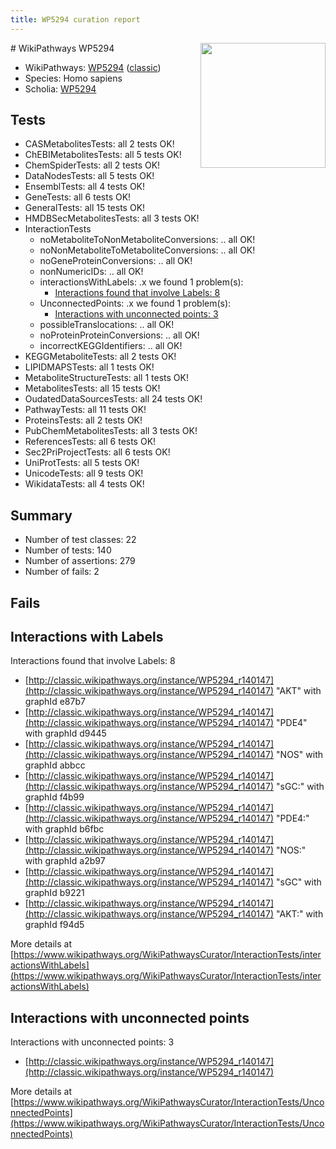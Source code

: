 ```yaml
---
title: WP5294 curation report
---
```


<img style="float: right; width: 200px" src="https://upload.wikimedia.org/wikipedia/commons/thumb/8/83/Wplogo_with_text_500.png/640px-Wplogo_with_text_500.png" />
# WikiPathways WP5294

* WikiPathways: [WP5294](https://wikipathways.org/pathways/WP5294) ([classic](https://classic.wikipathways.org/instance/WP5294))
* Species: Homo sapiens
* Scholia: [WP5294](https://scholia.toolforge.org/wikipathways/WP5294)
## Tests
* CASMetabolitesTests: all 2 tests OK!
* ChEBIMetabolitesTests: all 5 tests OK!
* ChemSpiderTests: all 2 tests OK!
* DataNodesTests: all 5 tests OK!
* EnsemblTests: all 4 tests OK!
* GeneTests: all 6 tests OK!
* GeneralTests: all 15 tests OK!
* HMDBSecMetabolitesTests: all 3 tests OK!
* InteractionTests
    * noMetaboliteToNonMetaboliteConversions: .. all OK!
    * noNonMetaboliteToMetaboliteConversions: .. all OK!
    * noGeneProteinConversions: .. all OK!
    * nonNumericIDs: .. all OK!
    * interactionsWithLabels: .x we found 1 problem(s):
        * [Interactions found that involve Labels: 8](#630d267f)
    * UnconnectedPoints: .x we found 1 problem(s):
        * [Interactions with unconnected points: 3](#35a61adb)
    * possibleTranslocations: .. all OK!
    * noProteinProteinConversions: .. all OK!
    * incorrectKEGGIdentifiers: .. all OK!
* KEGGMetaboliteTests: all 2 tests OK!
* LIPIDMAPSTests: all 1 tests OK!
* MetaboliteStructureTests: all 1 tests OK!
* MetabolitesTests: all 15 tests OK!
* OudatedDataSourcesTests: all 24 tests OK!
* PathwayTests: all 11 tests OK!
* ProteinsTests: all 2 tests OK!
* PubChemMetabolitesTests: all 3 tests OK!
* ReferencesTests: all 6 tests OK!
* Sec2PriProjectTests: all 6 tests OK!
* UniProtTests: all 5 tests OK!
* UnicodeTests: all 9 tests OK!
* WikidataTests: all 4 tests OK!


## Summary

* Number of test classes: 22
* Number of tests: 140
* Number of assertions: 279
* Number of fails: 2

## Fails

<a name="630d267f" />

## Interactions with Labels

Interactions found that involve Labels: 8

* [http://classic.wikipathways.org/instance/WP5294_r140147](http://classic.wikipathways.org/instance/WP5294_r140147) "AKT" with graphId e87b7
* [http://classic.wikipathways.org/instance/WP5294_r140147](http://classic.wikipathways.org/instance/WP5294_r140147) "PDE4" with graphId d9445
* [http://classic.wikipathways.org/instance/WP5294_r140147](http://classic.wikipathways.org/instance/WP5294_r140147) "NOS" with graphId abbcc
* [http://classic.wikipathways.org/instance/WP5294_r140147](http://classic.wikipathways.org/instance/WP5294_r140147) "sGC:" with graphId f4b99
* [http://classic.wikipathways.org/instance/WP5294_r140147](http://classic.wikipathways.org/instance/WP5294_r140147) "PDE4:" with graphId b6fbc
* [http://classic.wikipathways.org/instance/WP5294_r140147](http://classic.wikipathways.org/instance/WP5294_r140147) "NOS:" with graphId a2b97
* [http://classic.wikipathways.org/instance/WP5294_r140147](http://classic.wikipathways.org/instance/WP5294_r140147) "sGC" with graphId b9221
* [http://classic.wikipathways.org/instance/WP5294_r140147](http://classic.wikipathways.org/instance/WP5294_r140147) "AKT:" with graphId f94d5


More details at [https://www.wikipathways.org/WikiPathwaysCurator/InteractionTests/interactionsWithLabels](https://www.wikipathways.org/WikiPathwaysCurator/InteractionTests/interactionsWithLabels)

<a name="35a61adb" />

## Interactions with unconnected points

Interactions with unconnected points: 3

* [http://classic.wikipathways.org/instance/WP5294_r140147](http://classic.wikipathways.org/instance/WP5294_r140147)


More details at [https://www.wikipathways.org/WikiPathwaysCurator/InteractionTests/UnconnectedPoints](https://www.wikipathways.org/WikiPathwaysCurator/InteractionTests/UnconnectedPoints)


